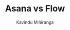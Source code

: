 ---
is_programmatic_layout_6: true
draft: false
title: "Asana vs Flow"
snippet: "Asana vs Flow"
image:
  src: /images/pseo/asana-vs-flow.png
  alt: "task management, team collaboration, productivity"
publishDate: 2024-12-18
category: ""
author: "Kavindu Mihiranga"
tags:
  - "Marketing"
  - "Tips"
  - "Team"
tools:
  Asana:
    sub_title: "Simplifying Team Collaboration"
    main_content: "Asana is known for its intuitive interface and straightforward approach to task management. It's perfect for teams looking for a tool that prioritizes simplicity without sacrificing essential project-tracking features. From creating task boards to assigning deadlines, Asana shines in its ability to keep projects moving seamlessly. However, some users find its features limiting when it comes to advanced customization or scalability for larger, more complex workflows."
    features: ["Visual project views, including timelines, boards, and calendars.", "Simple task assignment with due dates and priority levels.", "Integration with tools like Slack, Google Workspace, and Microsoft Teams.", "Easy-to-use mobile app for project updates on the go."]
    analytics_rate: "⭐⭐⭐⭐⭐"
    analytics_review: "Clear and effective"
    customization_rate: "⭐⭐⭐"
    customization_review: "Basic customization"
    collaboration_features_rate: "⭐⭐⭐⭐"
    collaboration_features_review: "Strong collaboration tools"
    self_hosted: false
    open_source: false
    pricing: "Free & Paid plans"
  Flow:
    sub_title: "Streamlined Workflow Management"
    main_content: "Flow focuses on providing a clean and organized workspace for teams to manage their tasks and projects efficiently. It emphasizes visual task management and team collaboration, making it easy for users to track progress and communicate effectively. While Flow offers a good set of features for team collaboration, some users may find it lacks depth in advanced project management functionalities."
    features: ["Visual task boards for easy tracking and organization.", "Team collaboration tools including comments and file sharing.", "Integration with various productivity tools like Slack and Google Drive.", "Mobile app for managing tasks on the go."]
    analytics_rate: "⭐⭐⭐⭐"
    analytics_review: "User-friendly and effective"
    customization_rate: "⭐⭐⭐"
    customization_review: "Moderate customization options"
    collaboration_features_rate: "⭐⭐⭐⭐⭐"
    collaboration_features_review: "Excellent collaboration features"
    self_hosted: false
    open_source: false
    pricing: "Free & Paid plans"
description: Discover the best project management tools for your business. Compare Asana, Flow, and other alternatives to find the perfect fit for your team's needs.
related: [asana-vs-zenkit, asana-vs-taskworld, asana-vs-teamhood, asana-vs-freedcamp]
---